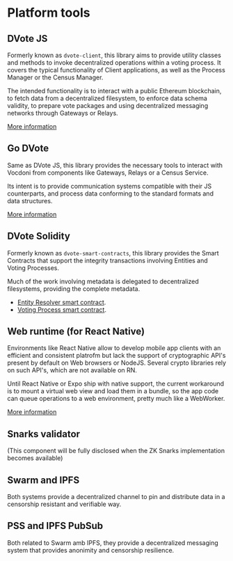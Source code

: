 # Platform tools

## DVote JS
Formerly known as `dvote-client`, this library aims to provide utility classes and methods to invoke decentralized operations within a voting process. It covers the typical functionality of Client applications, as well as the Process Manager or the Census Manager. 

The intended functionality is to interact with a public Ethereum blockchain, to fetch data from a decentralized filesystem, to enforce data schema validity, to prepare vote packages and using decentralized messaging networks through Gateways or Relays. 

[More information](/integration/dvote-js)

## Go DVote
Same as DVote JS, this library provides the necessary tools to interact with Vocdoni from components like Gateways, Relays or a Census Service. 

Its intent is to provide communication systems compatible with their JS counterparts, and process data conforming to the standard formats and data structures. 

[More information](/integration/go-dvote)

## DVote Solidity
Formerly known as `dvote-smart-contracts`, this library provides the Smart Contracts that support the integrity transactions involving Entities and Voting Processes.

Much of the work involving metadata is delegated to decentralized filesystems, providing the complete metadata. 

- [Entity Resolver smart contract](/architecture/components/entity?id=entity-resolver).
- [Voting Process smart contract](/architecture/components/process?id=smart-contract).

## Web runtime (for React Native)
Environments like React Native allow to develop mobile app clients with an efficient and consistent platrofm but lack the support of cryptographic API's present by default on Web browsers or NodeJS. Several crypto libraries rely on such API's, which are not available on RN. 

Until React Native or Expo ship with native support, the current workaround is to mount a virtual web view and load them in a bundle, so the app code can queue operations to a web environment, pretty much like a WebWorker. 

[More information](https://github.com/vocdoni/clientApp/tree/master/web-runtime)

## Snarks validator
(This component will be fully disclosed when the ZK Snarks implementation becomes available)

## Swarm and IPFS
Both systems provide a decentralized channel to pin and distribute data in a censorship resistant and verifiable way. 

## PSS and IPFS PubSub
Both related to Swarm amb IPFS, they provide a decentralized messaging system that provides anonimity and censorship resilience. 
